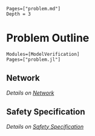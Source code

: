 ```@contents
Pages=["problem.md"]
Depth = 3
```

# Problem Outline


```@autodocs
Modules=[ModelVerification]
Pages=["problem.jl"]
```

## Network
_Details on [Network](./network.md)_

## Safety Specification
_Details on [Safety Specification](./safety_spec.md)_

<!-- ## Branching
_Details on [Branching](./branching.md)_

## Propagate
_Details on [Propagation](./propagate.md)_ -->

